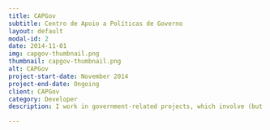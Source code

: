 ```yaml
---
title: CAPGov
subtitle: Centro de Apoio a Políticas de Governo
layout: default
modal-id: 2
date: 2014-11-01
img: capgov-thumbnail.png
thumbnail: capgov-thumbnail.png
alt: CAPGov
project-start-date: November 2014
project-end-date: Ongoing
client: CAPGov
category: Developer
description: I work in government-related projects, which involve (but are not limited to) data mining, quality analysis, database migration and management, and sometimes a bit of web designing.

---
```

